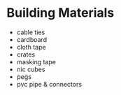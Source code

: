 # Building Materials

- cable ties
- cardboard
- cloth tape
- crates
- masking tape
- nic cubes
- pegs
- pvc pipe & connectors

